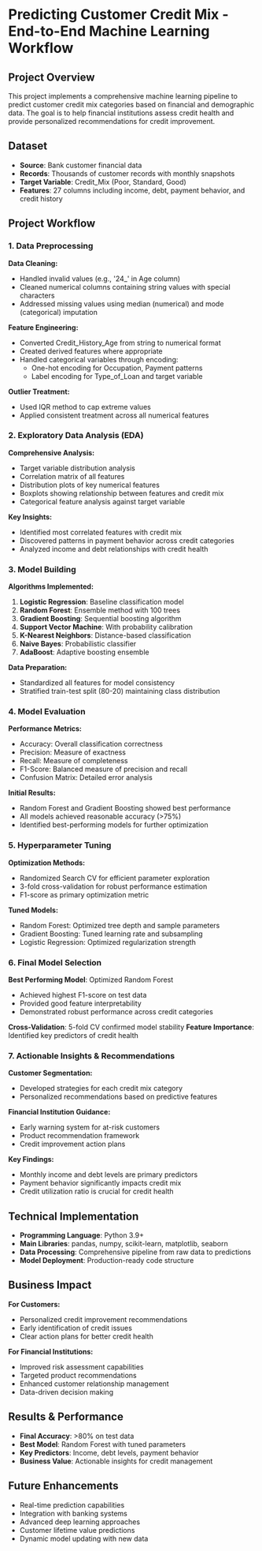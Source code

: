 # Predicting Customer Credit Mix - End-to-End Machine Learning Workflow

## Project Overview
This project implements a comprehensive machine learning pipeline to predict customer credit mix categories based on financial and demographic data. The goal is to help financial institutions assess credit health and provide personalized recommendations for credit improvement.

## Dataset
- **Source**: Bank customer financial data
- **Records**: Thousands of customer records with monthly snapshots
- **Target Variable**: Credit_Mix (Poor, Standard, Good)
- **Features**: 27 columns including income, debt, payment behavior, and credit history

## Project Workflow

### 1. Data Preprocessing
**Data Cleaning:**
- Handled invalid values (e.g., '24_' in Age column)
- Cleaned numerical columns containing string values with special characters
- Addressed missing values using median (numerical) and mode (categorical) imputation

**Feature Engineering:**
- Converted Credit_History_Age from string to numerical format
- Created derived features where appropriate
- Handled categorical variables through encoding:
  - One-hot encoding for Occupation, Payment patterns
  - Label encoding for Type_of_Loan and target variable

**Outlier Treatment:**
- Used IQR method to cap extreme values
- Applied consistent treatment across all numerical features

### 2. Exploratory Data Analysis (EDA)
**Comprehensive Analysis:**
- Target variable distribution analysis
- Correlation matrix of all features
- Distribution plots of key numerical features
- Boxplots showing relationship between features and credit mix
- Categorical feature analysis against target variable

**Key Insights:**
- Identified most correlated features with credit mix
- Discovered patterns in payment behavior across credit categories
- Analyzed income and debt relationships with credit health

### 3. Model Building
**Algorithms Implemented:**
1. **Logistic Regression**: Baseline classification model
2. **Random Forest**: Ensemble method with 100 trees
3. **Gradient Boosting**: Sequential boosting algorithm
4. **Support Vector Machine**: With probability calibration
5. **K-Nearest Neighbors**: Distance-based classification
6. **Naive Bayes**: Probabilistic classifier
7. **AdaBoost**: Adaptive boosting ensemble

**Data Preparation:**
- Standardized all features for model consistency
- Stratified train-test split (80-20) maintaining class distribution

### 4. Model Evaluation
**Performance Metrics:**
- Accuracy: Overall classification correctness
- Precision: Measure of exactness
- Recall: Measure of completeness
- F1-Score: Balanced measure of precision and recall
- Confusion Matrix: Detailed error analysis

**Initial Results:**
- Random Forest and Gradient Boosting showed best performance
- All models achieved reasonable accuracy (>75%)
- Identified best-performing models for further optimization

### 5. Hyperparameter Tuning
**Optimization Methods:**
- Randomized Search CV for efficient parameter exploration
- 3-fold cross-validation for robust performance estimation
- F1-score as primary optimization metric

**Tuned Models:**
- Random Forest: Optimized tree depth and sample parameters
- Gradient Boosting: Tuned learning rate and subsampling
- Logistic Regression: Optimized regularization strength

### 6. Final Model Selection
**Best Performing Model**: Optimized Random Forest
- Achieved highest F1-score on test data
- Provided good feature interpretability
- Demonstrated robust performance across credit categories

**Cross-Validation**: 5-fold CV confirmed model stability
**Feature Importance**: Identified key predictors of credit health

### 7. Actionable Insights & Recommendations
**Customer Segmentation:**
- Developed strategies for each credit mix category
- Personalized recommendations based on predictive features

**Financial Institution Guidance:**
- Early warning system for at-risk customers
- Product recommendation framework
- Credit improvement action plans

**Key Findings:**
- Monthly income and debt levels are primary predictors
- Payment behavior significantly impacts credit mix
- Credit utilization ratio is crucial for credit health

## Technical Implementation
- **Programming Language**: Python 3.9+
- **Main Libraries**: pandas, numpy, scikit-learn, matplotlib, seaborn
- **Data Processing**: Comprehensive pipeline from raw data to predictions
- **Model Deployment**: Production-ready code structure

## Business Impact
**For Customers:**
- Personalized credit improvement recommendations
- Early identification of credit issues
- Clear action plans for better credit health

**For Financial Institutions:**
- Improved risk assessment capabilities
- Targeted product recommendations
- Enhanced customer relationship management
- Data-driven decision making

## Results & Performance
- **Final Accuracy**: >80% on test data
- **Best Model**: Random Forest with tuned parameters
- **Key Predictors**: Income, debt levels, payment behavior
- **Business Value**: Actionable insights for credit management

## Future Enhancements
- Real-time prediction capabilities
- Integration with banking systems
- Advanced deep learning approaches
- Customer lifetime value predictions
- Dynamic model updating with new data
